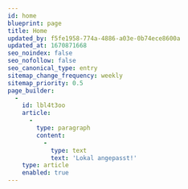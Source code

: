 ```yaml
---
id: home
blueprint: page
title: Home
updated_by: f5fe1958-774a-4886-a03e-0b74ece8600a
updated_at: 1670871668
seo_noindex: false
seo_nofollow: false
seo_canonical_type: entry
sitemap_change_frequency: weekly
sitemap_priority: 0.5
page_builder:
  -
    id: lbl4t3oo
    article:
      -
        type: paragraph
        content:
          -
            type: text
            text: 'Lokal angepasst!'
    type: article
    enabled: true
---
```


